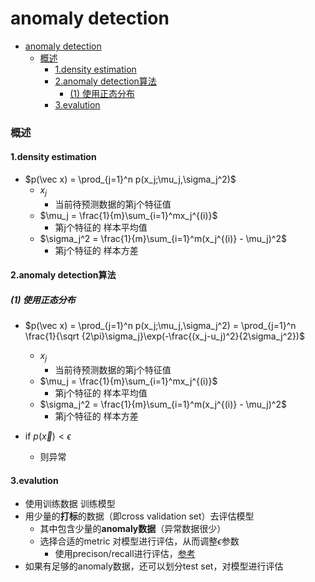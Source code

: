 # anomaly detection


<!-- @import "[TOC]" {cmd="toc" depthFrom=1 depthTo=6 orderedList=false} -->

<!-- code_chunk_output -->

- [anomaly detection](#anomaly-detection)
    - [概述](#概述)
      - [1.density estimation](#1density-estimation)
      - [2.anomaly detection算法](#2anomaly-detection算法)
        - [(1) 使用正态分布](#1-使用正态分布)
      - [3.evalution](#3evalution)

<!-- /code_chunk_output -->


### 概述

#### 1.density estimation

* $p(\vec x) = \prod_{j=1}^n p(x_j;\mu_j,\sigma_j^2)$
    * $x_j$
        * 当前待预测数据的第j个特征值
    * $\mu_j = \frac{1}{m}\sum_{i=1}^mx_j^{(i)}$
        * 第j个特征的 样本平均值
    * $\sigma_j^2 = \frac{1}{m}\sum_{i=1}^m(x_j^{(i)} - \mu_j)^2$
        * 第j个特征的 样本方差

#### 2.anomaly detection算法

##### (1) 使用正态分布

* $p(\vec x) = \prod_{j=1}^n p(x_j;\mu_j,\sigma_j^2) = \prod_{j=1}^n \frac{1}{\sqrt {2\pi}\sigma_j}\exp(-\frac{(x_j-u_j)^2}{2\sigma_j^2})$
    * $x_j$
        * 当前待预测数据的第j个特征值
    * $\mu_j = \frac{1}{m}\sum_{i=1}^mx_j^{(i)}$
        * 第j个特征的 样本平均值
    * $\sigma_j^2 = \frac{1}{m}\sum_{i=1}^m(x_j^{(i)} - \mu_j)^2$
        * 第j个特征的 样本方差

* if $p(\vec x) < \epsilon$
    * 则异常

#### 3.evalution

* 使用训练数据 训练模型
* 用少量的**打标**的数据（即cross validation set）去评估模型
    * 其中包含少量的**anomaly数据**（异常数据很少）
    * 选择合适的metric 对模型进行评估，从而调整$\epsilon$参数
        * 使用precison/recall进行评估，[参考](../../../optimization.md)
* 如果有足够的anomaly数据，还可以划分test set，对模型进行评估